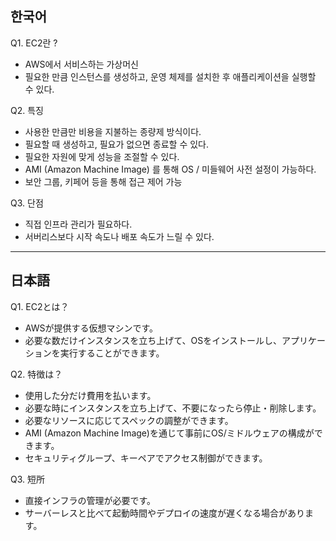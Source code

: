 ## 한국어

Q1. EC2란 ?

- AWS에서 서비스하는 가상머신
- 필요한 만큼 인스턴스를 생성하고, 운영 체제를 설치한 후 애플리케이션을 실행할 수 있다.

Q2. 특징

- 사용한 만큼만 비용을 지불하는 종량제 방식이다.
- 필요할 때 생성하고, 필요가 없으면 종료할 수 있다.
- 필요한 자원에 맞게 성능을 조절할 수 있다.
- AMI (Amazon Machine Image) 를 통해 OS / 미들웨어 사전 설정이 가능하다.
- 보안 그룹, 키페어 등을 통해 접근 제어 가능

Q3. 단점

- 직접 인프라 관리가 필요하다.
- 서버리스보다 시작 속도나 배포 속도가 느릴 수 있다.

---

## 日本語

Q1. EC2とは？

- AWSが提供する仮想マシンです。
- 必要な数だけインスタンスを立ち上げて、OSをインストールし、アプリケーションを実行することができます。

Q2. 特徴は？

- 使用した分だけ費用を払います。
- 必要な時にインスタンスを立ち上げて、不要になったら停止・削除します。
- 必要なリソースに応じてスペックの調整ができます。
- AMI (Amazon Machine Image)を通じて事前にOS/ミドルウェアの構成ができます。
- セキュリティグループ、キーペアでアクセス制御ができます。

Q3. 短所

- 直接インフラの管理が必要です。
- サーバーレスと比べて起動時間やデプロイの速度が遅くなる場合があります。